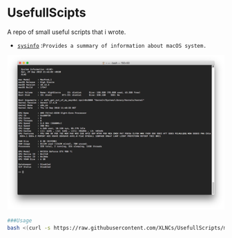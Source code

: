 # UsefullScipts
A repo of small useful scripts that i wrote.

- [`sysinfo`](sysinfo.sh) :`Provides a summary of information about macOS system.`

![sysinfosc](Images/sysinfosc.png)

```bash
###Usage
bash <(curl -s https://raw.githubusercontent.com/XLNCs/UsefullScripts/master/sysinfo.sh)
```
